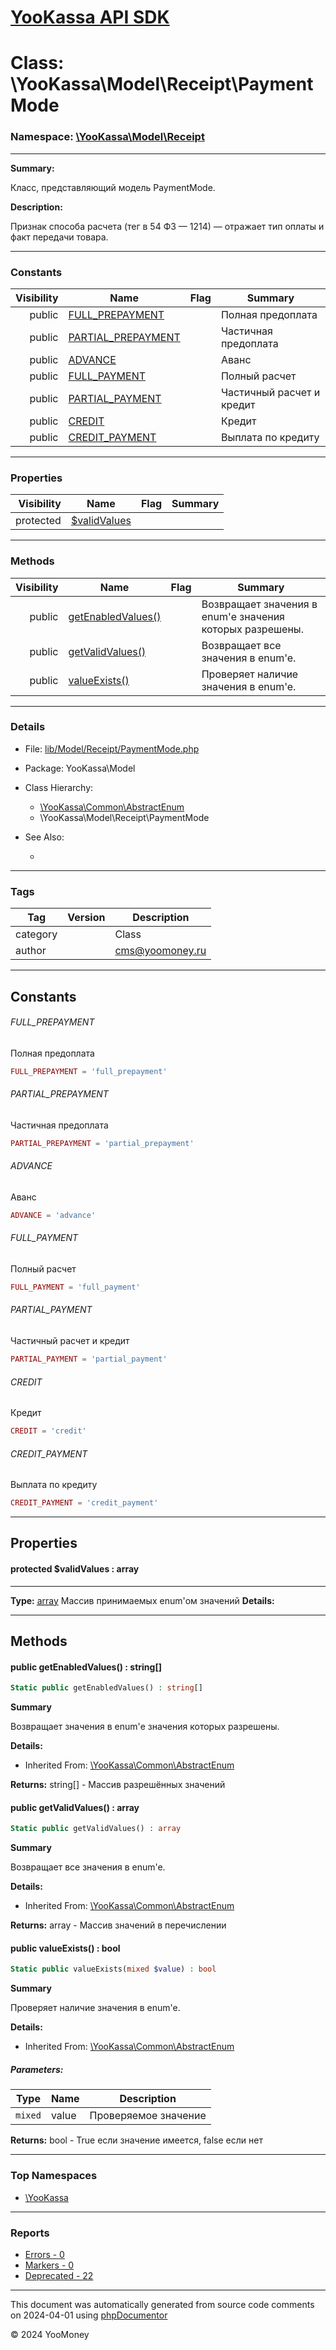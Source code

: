 # [YooKassa API SDK](../home.md)

# Class: \YooKassa\Model\Receipt\PaymentMode
### Namespace: [\YooKassa\Model\Receipt](../namespaces/yookassa-model-receipt.md)
---
**Summary:**

Класс, представляющий модель PaymentMode.

**Description:**

Признак способа расчета (тег в 54 ФЗ — 1214) — отражает тип оплаты и факт передачи товара.

---
### Constants
| Visibility | Name | Flag | Summary |
| ----------:| ---- | ---- | ------- |
| public | [FULL_PREPAYMENT](../classes/YooKassa-Model-Receipt-PaymentMode.md#constant_FULL_PREPAYMENT) |  | Полная предоплата |
| public | [PARTIAL_PREPAYMENT](../classes/YooKassa-Model-Receipt-PaymentMode.md#constant_PARTIAL_PREPAYMENT) |  | Частичная предоплата |
| public | [ADVANCE](../classes/YooKassa-Model-Receipt-PaymentMode.md#constant_ADVANCE) |  | Аванс |
| public | [FULL_PAYMENT](../classes/YooKassa-Model-Receipt-PaymentMode.md#constant_FULL_PAYMENT) |  | Полный расчет |
| public | [PARTIAL_PAYMENT](../classes/YooKassa-Model-Receipt-PaymentMode.md#constant_PARTIAL_PAYMENT) |  | Частичный расчет и кредит |
| public | [CREDIT](../classes/YooKassa-Model-Receipt-PaymentMode.md#constant_CREDIT) |  | Кредит |
| public | [CREDIT_PAYMENT](../classes/YooKassa-Model-Receipt-PaymentMode.md#constant_CREDIT_PAYMENT) |  | Выплата по кредиту |

---
### Properties
| Visibility | Name | Flag | Summary |
| ----------:| ---- | ---- | ------- |
| protected | [$validValues](../classes/YooKassa-Model-Receipt-PaymentMode.md#property_validValues) |  |  |

---
### Methods
| Visibility | Name | Flag | Summary |
| ----------:| ---- | ---- | ------- |
| public | [getEnabledValues()](../classes/YooKassa-Common-AbstractEnum.md#method_getEnabledValues) |  | Возвращает значения в enum'е значения которых разрешены. |
| public | [getValidValues()](../classes/YooKassa-Common-AbstractEnum.md#method_getValidValues) |  | Возвращает все значения в enum'e. |
| public | [valueExists()](../classes/YooKassa-Common-AbstractEnum.md#method_valueExists) |  | Проверяет наличие значения в enum'e. |

---
### Details
* File: [lib/Model/Receipt/PaymentMode.php](../../lib/Model/Receipt/PaymentMode.php)
* Package: YooKassa\Model
* Class Hierarchy: 
  * [\YooKassa\Common\AbstractEnum](../classes/YooKassa-Common-AbstractEnum.md)
  * \YooKassa\Model\Receipt\PaymentMode

* See Also:
  * [](https://yookassa.ru/developers/api)

---
### Tags
| Tag | Version | Description |
| --- | ------- | ----------- |
| category |  | Class |
| author |  | cms@yoomoney.ru |

---
## Constants
<a name="constant_FULL_PREPAYMENT" class="anchor"></a>
###### FULL_PREPAYMENT
Полная предоплата

```php
FULL_PREPAYMENT = 'full_prepayment'
```


<a name="constant_PARTIAL_PREPAYMENT" class="anchor"></a>
###### PARTIAL_PREPAYMENT
Частичная предоплата

```php
PARTIAL_PREPAYMENT = 'partial_prepayment'
```


<a name="constant_ADVANCE" class="anchor"></a>
###### ADVANCE
Аванс

```php
ADVANCE = 'advance'
```


<a name="constant_FULL_PAYMENT" class="anchor"></a>
###### FULL_PAYMENT
Полный расчет

```php
FULL_PAYMENT = 'full_payment'
```


<a name="constant_PARTIAL_PAYMENT" class="anchor"></a>
###### PARTIAL_PAYMENT
Частичный расчет и кредит

```php
PARTIAL_PAYMENT = 'partial_payment'
```


<a name="constant_CREDIT" class="anchor"></a>
###### CREDIT
Кредит

```php
CREDIT = 'credit'
```


<a name="constant_CREDIT_PAYMENT" class="anchor"></a>
###### CREDIT_PAYMENT
Выплата по кредиту

```php
CREDIT_PAYMENT = 'credit_payment'
```



---
## Properties
<a name="property_validValues"></a>
#### protected $validValues : array
---
**Type:** <a href="../array"><abbr title="array">array</abbr></a>
Массив принимаемых enum&#039;ом значений
**Details:**



---
## Methods
<a name="method_getEnabledValues" class="anchor"></a>
#### public getEnabledValues() : string[]

```php
Static public getEnabledValues() : string[]
```

**Summary**

Возвращает значения в enum'е значения которых разрешены.

**Details:**
* Inherited From: [\YooKassa\Common\AbstractEnum](../classes/YooKassa-Common-AbstractEnum.md)

**Returns:** string[] - Массив разрешённых значений


<a name="method_getValidValues" class="anchor"></a>
#### public getValidValues() : array

```php
Static public getValidValues() : array
```

**Summary**

Возвращает все значения в enum'e.

**Details:**
* Inherited From: [\YooKassa\Common\AbstractEnum](../classes/YooKassa-Common-AbstractEnum.md)

**Returns:** array - Массив значений в перечислении


<a name="method_valueExists" class="anchor"></a>
#### public valueExists() : bool

```php
Static public valueExists(mixed $value) : bool
```

**Summary**

Проверяет наличие значения в enum'e.

**Details:**
* Inherited From: [\YooKassa\Common\AbstractEnum](../classes/YooKassa-Common-AbstractEnum.md)

##### Parameters:
| Type | Name | Description |
| ---- | ---- | ----------- |
| <code lang="php">mixed</code> | value  | Проверяемое значение |

**Returns:** bool - True если значение имеется, false если нет



---

### Top Namespaces

* [\YooKassa](../namespaces/yookassa.md)

---

### Reports
* [Errors - 0](../reports/errors.md)
* [Markers - 0](../reports/markers.md)
* [Deprecated - 22](../reports/deprecated.md)

---

This document was automatically generated from source code comments on 2024-04-01 using [phpDocumentor](http://www.phpdoc.org/)

&copy; 2024 YooMoney